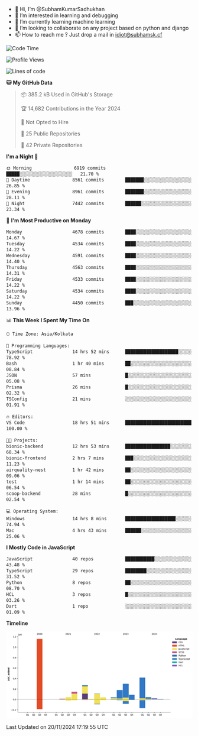 - 👋 Hi, I’m @SubhamKumarSadhukhan
- 👀 I’m interested in learning and debugging
- 🌱 I’m currently learning machine learning
- 💞️ I’m looking to collaborate on any project based on python and django
- 📫 How to reach me ?
      Just drop a mail in idiot@subhamsk.cf

<!---
SubhamKumarSadhukhan/SubhamKumarSadhukhan is a ✨ special ✨ repository because its `README.md` (this file) appears on your GitHub profile.
You can click the Preview link to take a look at your changes.
--->


<!--START_SECTION:waka-->
![Code Time](http://img.shields.io/badge/Code%20Time-2%2C645%20hrs%2036%20mins-blue)

![Profile Views](http://img.shields.io/badge/Profile%20Views-1-blue)

![Lines of code](https://img.shields.io/badge/From%20Hello%20World%20I%27ve%20Written-2.9%20million%20lines%20of%20code-blue)

**🐱 My GitHub Data** 

> 📦 385.2 kB Used in GitHub's Storage 
 > 
> 🏆 14,682 Contributions in the Year 2024
 > 
> 🚫 Not Opted to Hire
 > 
> 📜 25 Public Repositories 
 > 
> 🔑 42 Private Repositories 
 > 
**I'm a Night 🦉** 

```text
🌞 Morning                6919 commits        █████░░░░░░░░░░░░░░░░░░░░   21.70 % 
🌆 Daytime                8561 commits        ███████░░░░░░░░░░░░░░░░░░   26.85 % 
🌃 Evening                8961 commits        ███████░░░░░░░░░░░░░░░░░░   28.11 % 
🌙 Night                  7442 commits        ██████░░░░░░░░░░░░░░░░░░░   23.34 % 
```
📅 **I'm Most Productive on Monday** 

```text
Monday                   4678 commits        ████░░░░░░░░░░░░░░░░░░░░░   14.67 % 
Tuesday                  4534 commits        ████░░░░░░░░░░░░░░░░░░░░░   14.22 % 
Wednesday                4591 commits        ████░░░░░░░░░░░░░░░░░░░░░   14.40 % 
Thursday                 4563 commits        ████░░░░░░░░░░░░░░░░░░░░░   14.31 % 
Friday                   4533 commits        ████░░░░░░░░░░░░░░░░░░░░░   14.22 % 
Saturday                 4534 commits        ████░░░░░░░░░░░░░░░░░░░░░   14.22 % 
Sunday                   4450 commits        ███░░░░░░░░░░░░░░░░░░░░░░   13.96 % 
```


📊 **This Week I Spent My Time On** 

```text
🕑︎ Time Zone: Asia/Kolkata

💬 Programming Languages: 
TypeScript               14 hrs 52 mins      ████████████████████░░░░░   78.92 % 
Bash                     1 hr 40 mins        ██░░░░░░░░░░░░░░░░░░░░░░░   08.84 % 
JSON                     57 mins             █░░░░░░░░░░░░░░░░░░░░░░░░   05.08 % 
Prisma                   26 mins             █░░░░░░░░░░░░░░░░░░░░░░░░   02.32 % 
TSConfig                 21 mins             ░░░░░░░░░░░░░░░░░░░░░░░░░   01.91 % 

🔥 Editors: 
VS Code                  18 hrs 51 mins      █████████████████████████   100.00 % 

🐱‍💻 Projects: 
bionic-backend           12 hrs 53 mins      █████████████████░░░░░░░░   68.34 % 
bionic-frontend          2 hrs 7 mins        ███░░░░░░░░░░░░░░░░░░░░░░   11.23 % 
airquality-nest          1 hr 42 mins        ██░░░░░░░░░░░░░░░░░░░░░░░   09.06 % 
test                     1 hr 14 mins        ██░░░░░░░░░░░░░░░░░░░░░░░   06.54 % 
scoop-backend            28 mins             █░░░░░░░░░░░░░░░░░░░░░░░░   02.54 % 

💻 Operating System: 
Windows                  14 hrs 8 mins       ███████████████████░░░░░░   74.94 % 
Mac                      4 hrs 43 mins       ██████░░░░░░░░░░░░░░░░░░░   25.06 % 
```

**I Mostly Code in JavaScript** 

```text
JavaScript               40 repos            ███████████░░░░░░░░░░░░░░   43.48 % 
TypeScript               29 repos            ████████░░░░░░░░░░░░░░░░░   31.52 % 
Python                   8 repos             ██░░░░░░░░░░░░░░░░░░░░░░░   08.70 % 
HCL                      3 repos             █░░░░░░░░░░░░░░░░░░░░░░░░   03.26 % 
Dart                     1 repo              ░░░░░░░░░░░░░░░░░░░░░░░░░   01.09 % 
```



**Timeline**

![Lines of Code chart](https://raw.githubusercontent.com/SubhamKumarSadhukhan/SubhamKumarSadhukhan/main/assets/bar_graph.png)


 Last Updated on 20/11/2024 17:19:55 UTC
<!--END_SECTION:waka-->
